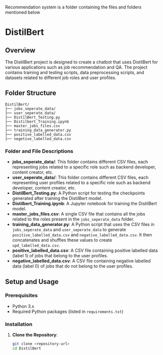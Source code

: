 Recommendation system is a folder containing the files and folders mentioned below
# DistilBert

## Overview

The DistilBert project is designed to create a chatbot that uses DistilBert for various applications such as job recommendation and QA. The project contains training and testing scripts, data preprocessing scripts, and datasets related to different job roles and user profiles.

## Folder Structure

    DistilBert/
    ├── jobs_seperate_data/
    ├── user_seperate_data/
    ├── DistilBert_Testing.py
    ├── Distilbert_Training.ipynb
    ├── master_jobs_files.csv
    ├── training_data_generator.py
    ├── positive_labelled_data.csv
    ├── negetive_labelled_data.csv

### Folder and File Descriptions

- **jobs_seperate_data/**: This folder contains different CSV files, each representing jobs related to a specific role such as backend developer, content creator, etc.
- **user_seperate_data/**: This folder contains different CSV files, each representing user profiles related to a specific role such as backend developer, content creator, etc.
- **DistilBert_Testing.py**: A Python script for testing the checkpoints generated after training the DistilBert model.
- **Distilbert_Training.ipynb**: A Jupyter notebook for training the DistilBert model.
- **master_jobs_files.csv**: A single CSV file that contains all the jobs related to the roles present in the `jobs_seperate_data` folder.
- **training_data_generator.py**: A Python script that uses the CSV files in `jobs_seperate_data` and `user_seperate_data` to generate `positive_labelled_data.csv` and `negative_labelled_data.csv`. It then concatenates and shuffles these values to create `upd_labelled_data.csv`.
- **positive_labelled_data.csv**: A CSV file containing positive labelled data (label 1) of jobs that belong to the user profiles.
- **negative_labelled_data.csv**: A CSV file containing negative labelled data (label 0) of jobs that do not belong to the user profiles.

## Setup and Usage

### Prerequisites
- Python 3.x
- Required Python packages (listed in `requirements.txt`)

### Installation

1. **Clone the Repository**:
   ```bash
   git clone <repository-url>
   cd DistilBert
